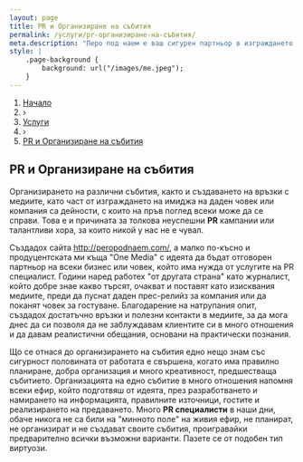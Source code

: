 ```yaml
---
layout: page
title: PR и Организиране на събития 
permalink: /услуги/pr-организиране-на-събития/
meta.description: "Перо под наем е ваш сигурен партньор в изграждането на PR кампанията на вашия бранд или фирма и организирането на всякакви събития благодарение на дългогодишния опит в сферата."
style: |
    .page-background {
        background: url("/images/me.jpeg");
    }
---
```


<link rel="canonical" href="{{ site.url }}{{ page.url | replace:'index.html',''}}">
<meta name="description" content="Перо под наем е Вашият отговорен партньор що се отнася до PR и организиране на събития">

<ol itemscope itemtype="http://schema.org/BreadcrumbList" class="breadcrumbs">
  <li itemprop="itemListElement" itemscope
      itemtype="http://schema.org/ListItem">
    <a itemscope itemtype="http://schema.org/Service"
       itemprop="item" href="http://peropodnaem.com/">
        <span itemprop="name">Начало</span></a>
   <meta itemprop="position" content="1"></li>
  <li classs="bcrumb-spearator"> › </li>
  <li itemprop="itemListElement" itemscope
      itemtype="http://schema.org/ListItem">
    <a itemscope itemtype="http://schema.org/Service"
       itemprop="item" href="http://peropodnaem.com/услуги/">
        <span itemprop="name">Услуги</span></a>
   <meta itemprop="position" content="2"></li>
  <li classs="bcrumb-spearator"> › </li>
  <li itemprop="itemListElement" itemscope
      itemtype="http://schema.org/ListItem">
    <a itemscope itemtype="http://schema.org/Service"
       itemprop="item" href="http://peropodnaem.com/услуги/pr-организиране-на-събития/">
        <span itemprop="name">PR и Организиране на събития</span></a>
    <meta itemprop="position" content="3"></li>
</ol>
<div class="clear">


<h2>PR и Организиране на събития</h2>

<p>Организирането на различни събития, както и създаването на връзки с медиите, като част от изграждането на имиджа на даден човек или компания са дейности, с които на пръв поглед всеки може да се справи. Това е и причината за толкова неуспешни <strong>PR</strong> кампании или талантливи хора, за които никой у нас не е чувал.</p>

<p>Създадох сайта <a href="www.peropodnaem.com">http://peropodnaem.com/</a>, а малко по-късно и продуцентската ми къща "Оne Media" с идеята да бъдат отговорен партньор на всеки бизнес или човек, който има нужда от услугите на PR специалист. Години наред работех "от другата страна" като журналист, който добре знае какво търсят, очакват и поставят като изисквания медиите, преди да пуснат даден прес-релийз за компания или да поканят човек за гостуване. Благодарение на натрупания опит, създадох достатъчно връзки и полезни контакти в медиите, за да мога днес да си позволя да не заблуждавам клиентите си в много отношения и да давам реалистични обещания, основани на практически познания.</p>

<p>Що се отнася до организирането на събития едно нещо знам със сигурност половината от работата е свършена, когато има правилно планиране, добра организация и много креативност, предшестваща събитието. Организацията на едно събитие в много отношения напомня всеки ефир, който подготвяш от идеята, през разработването и намирането на информацията, правилните източници, гостите и реализирането на предаването. Много <strong>PR специалисти</strong> в наши дни, обаче никога не са били на "минното поле" на живия ефир, не планират, не организират и не създават своите събития, проигравайки предварително всички възможни варианти. Пазете се от подобен тип виртуози.</p>